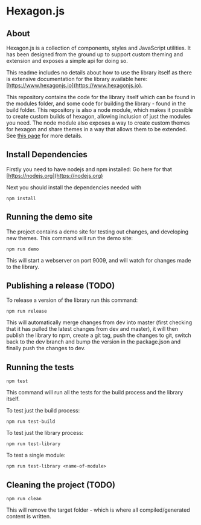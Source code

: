 Hexagon.js
==========

About
-----

Hexagon.js is a collection of components, styles and JavaScript utilities. It has been designed from the ground up to support custom theming and extension and exposes a simple api for doing so.

This readme includes no details about how to use the library itself as there is extensive documentation for the library available here: [https://www.hexagonjs.io](https://www.hexagonjs.io).

This repository contains the code for the library itself which can be found in the modules folder, and some code for building the library - found in the build folder. This repository is also a node module, which makes it possible to create custom builds of hexagon, allowing inclusion of just the modules you need. The node module also exposes a way to create custom themes for hexagon and share themes in a way that allows them to be extended. See [this page](https://www.hexagonjs.io/guide/build-custom-theme) for more details.


Install Dependencies
--------------------

Firstly you need to have nodejs and npm installed: Go here for that [https://nodejs.org](https://nodejs.org)

Next you should install the dependencies needed with

    npm install


Running the demo site
---------------------

The project contains a demo site for testing out changes, and developing new themes. This command will run the demo site:

    npm run demo

This will start a webserver on port 9009, and will watch for changes made to the library.


Publishing a release (TODO)
--------------------

To release a version of the library run this command:

    npm run release

This will automatically merge changes from dev into master (first checking that it has pulled the latest changes from dev and master), it will then publish the library to npm, create a git tag, push the changes to git, switch back to the dev branch and bump the version in the package.json and finally push the changes to dev.


Running the tests
-----------------

    npm test

This command will run all the tests for the build process and the library itself.

To test just the build process:

    npm run test-build

To test just the library process:

    npm run test-library

To test a single module:

    npm run test-library <name-of-module>


Cleaning the project (TODO)
--------------------

    npm run clean

This will remove the target folder - which is where all compiled/generated content is written.
